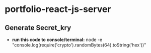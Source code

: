 # portfolio-react-js-server

## Generate Secret_kry

- **run this code to console/terminal:** node -e "console.log(require('crypto').randomBytes(64).toString('hex'))"
